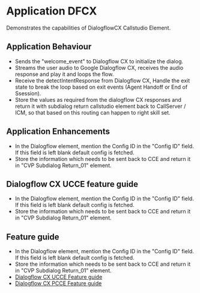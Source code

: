 
# Application DFCX
Demonstrates the capabilities of DialogflowCX Callstudio Element.

## Application Behaviour
* Sends the "welcome_event" to Dialogflow CX to initialize the dialog.
* Streams the user audio to Google Dialogflow CX, receives the audio response and play it and loops the flow.
* Receive the detectIntentResponse from Dialogflow CX, Handle the exit state to break the loop based on exit events (Agent Handoff or End of Ssession).
* Store the values as required from the dialogflow CX responses and return it with subdialog return callstudio element back to CallServer / ICM, so that based on this routing can happen to right skill set.
## Application Enhancements
* In the Dialogflow element, mention the Config ID in the "Config ID" field. If this field is left blank default config is fetched.
* Store the information which needs to be sent back to CCE and return it in "CVP Subdialog Return_01" element. 

## Dialogflow CX UCCE feature guide
* In the Dialogflow element, mention the Config ID in the "Config ID" field. If this field is left blank default config is fetched.
* Store the information which needs to be sent back to CCE and return it in "CVP Subdialog Return_01" element. 

## Feature guide

* In the Dialogflow element, mention the Config ID in the "Config ID" field. If this field is left blank default config is fetched.
* Store the information which needs to be sent back to CCE and return it in "CVP Subdialog Return_01" element. 
* [Dialogflow CX UCCE Feature guide](https://www.cisco.com/c/en/us/td/docs/voice_ip_comm/cust_contact/contact_center/icm_enterprise/icm_enterprise_12_6_1/configuration/ucce_b_features-guide-1261/ucce_m_dialogflow_cx-1261.html)
* [Dialogflow CX PCCE Feature guide](https://www.cisco.com/c/en/us/td/docs/voice_ip_comm/cust_contact/contact_center/pcce/pcce_12_6_1/maintenance/guide/pcce_b_features-guide-1261/ucce_b_features-guide-1261_chapter_01000.pdf)
